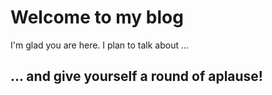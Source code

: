 # Welcome to my blog

I'm glad you are here. I plan to talk about ...

## ... and give yourself a round of aplause!
